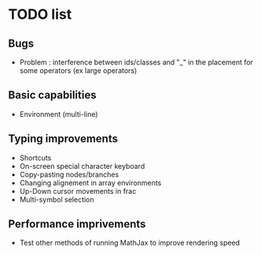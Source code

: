 # TODO list

## Bugs
- Problem : interference between ids/classes and "_" in the placement for some operators (ex large operators)

## Basic capabilities
- Environment (multi-line)

## Typing improvements
- Shortcuts
- On-screen special character keyboard
- Copy-pasting nodes/branches
- Changing alignement in array environments
- Up-Down cursor movements in frac
- Multi-symbol selection

## Performance imprivements
- Test other methods of running MathJax to improve rendering speed
